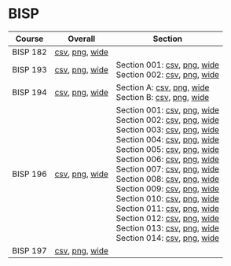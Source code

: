 # BISP

| Course | Overall | Section |
| ------ | ------- | ------- |
| BISP 182 | [csv](https://github.com/UCSD-Historical-Enrollment-Data/2024Winter/blob/main/overall/BISP%20182.csv), [png](https://raw.githubusercontent.com/UCSD-Historical-Enrollment-Data/2024Winter/main/plot_overall/BISP%20182.png), [wide](https://raw.githubusercontent.com/UCSD-Historical-Enrollment-Data/2024Winter/main/plot_overall_wide/BISP%20182.png) |  |
| BISP 193 | [csv](https://github.com/UCSD-Historical-Enrollment-Data/2024Winter/blob/main/overall/BISP%20193.csv), [png](https://raw.githubusercontent.com/UCSD-Historical-Enrollment-Data/2024Winter/main/plot_overall/BISP%20193.png), [wide](https://raw.githubusercontent.com/UCSD-Historical-Enrollment-Data/2024Winter/main/plot_overall_wide/BISP%20193.png) | Section 001: [csv](https://github.com/UCSD-Historical-Enrollment-Data/2024Winter/blob/main/section/BISP%20193_001.csv), [png](https://raw.githubusercontent.com/UCSD-Historical-Enrollment-Data/2024Winter/main/plot_section/BISP%20193_001.png), [wide](https://raw.githubusercontent.com/UCSD-Historical-Enrollment-Data/2024Winter/main/plot_section_wide/BISP%20193_001.png)<br>Section 002: [csv](https://github.com/UCSD-Historical-Enrollment-Data/2024Winter/blob/main/section/BISP%20193_002.csv), [png](https://raw.githubusercontent.com/UCSD-Historical-Enrollment-Data/2024Winter/main/plot_section/BISP%20193_002.png), [wide](https://raw.githubusercontent.com/UCSD-Historical-Enrollment-Data/2024Winter/main/plot_section_wide/BISP%20193_002.png) |
| BISP 194 | [csv](https://github.com/UCSD-Historical-Enrollment-Data/2024Winter/blob/main/overall/BISP%20194.csv), [png](https://raw.githubusercontent.com/UCSD-Historical-Enrollment-Data/2024Winter/main/plot_overall/BISP%20194.png), [wide](https://raw.githubusercontent.com/UCSD-Historical-Enrollment-Data/2024Winter/main/plot_overall_wide/BISP%20194.png) | Section A: [csv](https://github.com/UCSD-Historical-Enrollment-Data/2024Winter/blob/main/section/BISP%20194_A.csv), [png](https://raw.githubusercontent.com/UCSD-Historical-Enrollment-Data/2024Winter/main/plot_section/BISP%20194_A.png), [wide](https://raw.githubusercontent.com/UCSD-Historical-Enrollment-Data/2024Winter/main/plot_section_wide/BISP%20194_A.png)<br>Section B: [csv](https://github.com/UCSD-Historical-Enrollment-Data/2024Winter/blob/main/section/BISP%20194_B.csv), [png](https://raw.githubusercontent.com/UCSD-Historical-Enrollment-Data/2024Winter/main/plot_section/BISP%20194_B.png), [wide](https://raw.githubusercontent.com/UCSD-Historical-Enrollment-Data/2024Winter/main/plot_section_wide/BISP%20194_B.png) |
| BISP 196 | [csv](https://github.com/UCSD-Historical-Enrollment-Data/2024Winter/blob/main/overall/BISP%20196.csv), [png](https://raw.githubusercontent.com/UCSD-Historical-Enrollment-Data/2024Winter/main/plot_overall/BISP%20196.png), [wide](https://raw.githubusercontent.com/UCSD-Historical-Enrollment-Data/2024Winter/main/plot_overall_wide/BISP%20196.png) | Section 001: [csv](https://github.com/UCSD-Historical-Enrollment-Data/2024Winter/blob/main/section/BISP%20196_001.csv), [png](https://raw.githubusercontent.com/UCSD-Historical-Enrollment-Data/2024Winter/main/plot_section/BISP%20196_001.png), [wide](https://raw.githubusercontent.com/UCSD-Historical-Enrollment-Data/2024Winter/main/plot_section_wide/BISP%20196_001.png)<br>Section 002: [csv](https://github.com/UCSD-Historical-Enrollment-Data/2024Winter/blob/main/section/BISP%20196_002.csv), [png](https://raw.githubusercontent.com/UCSD-Historical-Enrollment-Data/2024Winter/main/plot_section/BISP%20196_002.png), [wide](https://raw.githubusercontent.com/UCSD-Historical-Enrollment-Data/2024Winter/main/plot_section_wide/BISP%20196_002.png)<br>Section 003: [csv](https://github.com/UCSD-Historical-Enrollment-Data/2024Winter/blob/main/section/BISP%20196_003.csv), [png](https://raw.githubusercontent.com/UCSD-Historical-Enrollment-Data/2024Winter/main/plot_section/BISP%20196_003.png), [wide](https://raw.githubusercontent.com/UCSD-Historical-Enrollment-Data/2024Winter/main/plot_section_wide/BISP%20196_003.png)<br>Section 004: [csv](https://github.com/UCSD-Historical-Enrollment-Data/2024Winter/blob/main/section/BISP%20196_004.csv), [png](https://raw.githubusercontent.com/UCSD-Historical-Enrollment-Data/2024Winter/main/plot_section/BISP%20196_004.png), [wide](https://raw.githubusercontent.com/UCSD-Historical-Enrollment-Data/2024Winter/main/plot_section_wide/BISP%20196_004.png)<br>Section 005: [csv](https://github.com/UCSD-Historical-Enrollment-Data/2024Winter/blob/main/section/BISP%20196_005.csv), [png](https://raw.githubusercontent.com/UCSD-Historical-Enrollment-Data/2024Winter/main/plot_section/BISP%20196_005.png), [wide](https://raw.githubusercontent.com/UCSD-Historical-Enrollment-Data/2024Winter/main/plot_section_wide/BISP%20196_005.png)<br>Section 006: [csv](https://github.com/UCSD-Historical-Enrollment-Data/2024Winter/blob/main/section/BISP%20196_006.csv), [png](https://raw.githubusercontent.com/UCSD-Historical-Enrollment-Data/2024Winter/main/plot_section/BISP%20196_006.png), [wide](https://raw.githubusercontent.com/UCSD-Historical-Enrollment-Data/2024Winter/main/plot_section_wide/BISP%20196_006.png)<br>Section 007: [csv](https://github.com/UCSD-Historical-Enrollment-Data/2024Winter/blob/main/section/BISP%20196_007.csv), [png](https://raw.githubusercontent.com/UCSD-Historical-Enrollment-Data/2024Winter/main/plot_section/BISP%20196_007.png), [wide](https://raw.githubusercontent.com/UCSD-Historical-Enrollment-Data/2024Winter/main/plot_section_wide/BISP%20196_007.png)<br>Section 008: [csv](https://github.com/UCSD-Historical-Enrollment-Data/2024Winter/blob/main/section/BISP%20196_008.csv), [png](https://raw.githubusercontent.com/UCSD-Historical-Enrollment-Data/2024Winter/main/plot_section/BISP%20196_008.png), [wide](https://raw.githubusercontent.com/UCSD-Historical-Enrollment-Data/2024Winter/main/plot_section_wide/BISP%20196_008.png)<br>Section 009: [csv](https://github.com/UCSD-Historical-Enrollment-Data/2024Winter/blob/main/section/BISP%20196_009.csv), [png](https://raw.githubusercontent.com/UCSD-Historical-Enrollment-Data/2024Winter/main/plot_section/BISP%20196_009.png), [wide](https://raw.githubusercontent.com/UCSD-Historical-Enrollment-Data/2024Winter/main/plot_section_wide/BISP%20196_009.png)<br>Section 010: [csv](https://github.com/UCSD-Historical-Enrollment-Data/2024Winter/blob/main/section/BISP%20196_010.csv), [png](https://raw.githubusercontent.com/UCSD-Historical-Enrollment-Data/2024Winter/main/plot_section/BISP%20196_010.png), [wide](https://raw.githubusercontent.com/UCSD-Historical-Enrollment-Data/2024Winter/main/plot_section_wide/BISP%20196_010.png)<br>Section 011: [csv](https://github.com/UCSD-Historical-Enrollment-Data/2024Winter/blob/main/section/BISP%20196_011.csv), [png](https://raw.githubusercontent.com/UCSD-Historical-Enrollment-Data/2024Winter/main/plot_section/BISP%20196_011.png), [wide](https://raw.githubusercontent.com/UCSD-Historical-Enrollment-Data/2024Winter/main/plot_section_wide/BISP%20196_011.png)<br>Section 012: [csv](https://github.com/UCSD-Historical-Enrollment-Data/2024Winter/blob/main/section/BISP%20196_012.csv), [png](https://raw.githubusercontent.com/UCSD-Historical-Enrollment-Data/2024Winter/main/plot_section/BISP%20196_012.png), [wide](https://raw.githubusercontent.com/UCSD-Historical-Enrollment-Data/2024Winter/main/plot_section_wide/BISP%20196_012.png)<br>Section 013: [csv](https://github.com/UCSD-Historical-Enrollment-Data/2024Winter/blob/main/section/BISP%20196_013.csv), [png](https://raw.githubusercontent.com/UCSD-Historical-Enrollment-Data/2024Winter/main/plot_section/BISP%20196_013.png), [wide](https://raw.githubusercontent.com/UCSD-Historical-Enrollment-Data/2024Winter/main/plot_section_wide/BISP%20196_013.png)<br>Section 014: [csv](https://github.com/UCSD-Historical-Enrollment-Data/2024Winter/blob/main/section/BISP%20196_014.csv), [png](https://raw.githubusercontent.com/UCSD-Historical-Enrollment-Data/2024Winter/main/plot_section/BISP%20196_014.png), [wide](https://raw.githubusercontent.com/UCSD-Historical-Enrollment-Data/2024Winter/main/plot_section_wide/BISP%20196_014.png) |
| BISP 197 | [csv](https://github.com/UCSD-Historical-Enrollment-Data/2024Winter/blob/main/overall/BISP%20197.csv), [png](https://raw.githubusercontent.com/UCSD-Historical-Enrollment-Data/2024Winter/main/plot_overall/BISP%20197.png), [wide](https://raw.githubusercontent.com/UCSD-Historical-Enrollment-Data/2024Winter/main/plot_overall_wide/BISP%20197.png) |  |
